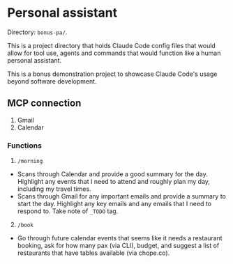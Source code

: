 # Personal assistant

Directory: `bonus-pa/`.

This is a project directory that holds Claude Code config files that would allow for tool use, agents and commands that would function like a human personal assistant.

This is a bonus demonstration project to showcase Claude Code's usage beyond software development.

## MCP connection

1. Gmail
2. Calendar

### Functions

1. `/morning`
- Scans through Calendar and provide a good summary for the day. Highlight any events that I need to attend and roughly plan my day, including my travel times.
- Scans through Gmail for any important emails and provide a summary to start the day. Highlight any key emails and any emails that I need to respond to. Take note of `_TODO` tag.

2. `/book`
- Go through future calendar events that seems like it needs a restaurant booking, ask for how many pax (via CLI), budget, and suggest a list of restaurants that have tables available (via chope.co).
